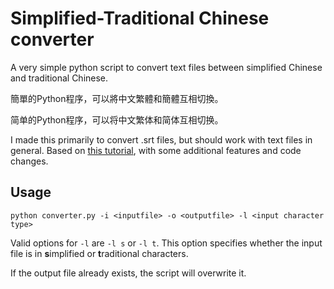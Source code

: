 # Simplified-Traditional Chinese converter
A very simple python script to convert text files between simplified Chinese and traditional Chinese.

簡單的Python程序，可以將中文繁體和簡體互相切換。

简单的Python程序，可以将中文繁体和简体互相切换。

I made this primarily to convert .srt files, but should work with text files in general. 
Based on [this tutorial](https://yarnthen.github.io/yarnthencohosking/how%20to/2019/03/31/python-convert-traditional-simplified.html),
with some additional features and code changes.

## Usage
`python converter.py -i <inputfile> -o <outputfile> -l <input character type>`

Valid options for `-l` are `-l s` or `-l t`. This option specifies whether the input file is in **s**implified or **t**raditional characters.

If the output file already exists, the script will overwrite it.



